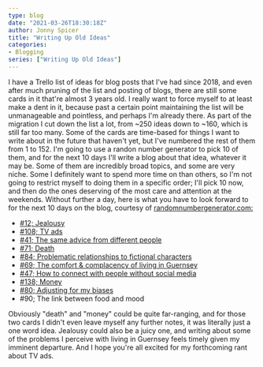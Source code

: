 ```yaml
---
type: blog
date: "2021-03-26T18:30:18Z"
author: Jonny Spicer
title: "Writing Up Old Ideas"
categories:
- Blogging
series: ["Writing Up Old Ideas"]
---
```

I have a Trello list of ideas for blog posts that I've had since 2018, and even after much pruning of the list and posting of blogs, there are still some cards in it that're almost
3 years old. I really want to force myself to at least make a dent in it, because past a certain point maintaining the list will be unmanageable and pointless, and perhaps I'm already
there. As part of the migration I cut down the list a lot, from ~250 ideas down to ~160, which is still far too many. Some of the cards are time-based for things I want to write about
in the future that haven't yet, but I've numbered the rest of them from 1 to 152. I'm going to use a randon number generator to pick 10 of them, and for the next 10 days I'll write a
blog about that idea, whatever it may be. Some of them are incredibly broad topics, and some are very niche. Some I definitely want to spend more time on than others, so I'm not going
to restrict myself to doing them in a specific order; I'll pick 10 now, and then do the ones deserving of the most care and attention at the weekends. Without further a day, here is
what you have to look forward to for the next 10 days on the blog, courtesy of [randomnumbergenerator.com:](randomnumbergenerator.com)

- [#12; Jealousy](/blog/writing-up-old-ideas-viii-jealousy/)
- [#108; TV ads](/blog/writing-up-old-ideas-v-tv-ads/)
- [#41; The same advice from different people](/blog/writing-up-old-ideas-vii-the-same-advice-from-different-people)
- [#71; Death](/blog/writing-up-old-ideas-iii-death/)
- [#84; Problematic relationships to fictional characters](/blog/writing-up-old-ideas-vi-problematic-relationships-to-fictional-characters/)
- [#69; The comfort & complacency of living in Guernsey](/blog/writing-up-old-ideas-ii-the-comfort-complacency-of-living-in-guernsey/)
- [#47; How to connect with people without social media](/blog/writing-up-old-ideas-iv-how-to-connect-with-people-without-social-media/)
- [#138; Money](/blog/writing-up-old-ideas-ix-money/)
- [#80; Adjusting for my biases](/blog/writing-up-old-ideas-x-adjusting-for-my-biases)
- #90; The link between food and mood

Obviously "death" and "money" could be quite far-ranging, and for those two cards I didn't even leave myself any further notes, it was literally just a one word idea. Jealousy could
also be a juicy one, and writing about some of the problems I perceive with living in Guernsey feels timely given my imminent departure. And I hope you're all excited for my
forthcoming rant about TV ads.
